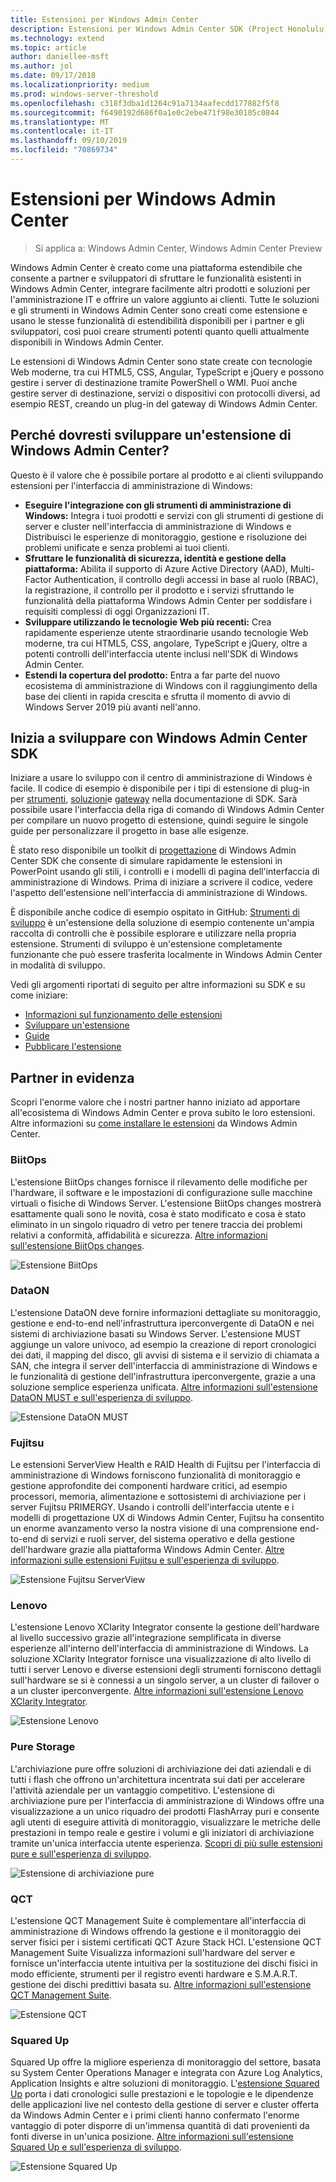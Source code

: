 ```yaml
---
title: Estensioni per Windows Admin Center
description: Estensioni per Windows Admin Center SDK (Project Honolulu)
ms.technology: extend
ms.topic: article
author: daniellee-msft
ms.author: jol
ms.date: 09/17/2018
ms.localizationpriority: medium
ms.prod: windows-server-threshold
ms.openlocfilehash: c318f3dba1d1264c91a7134aafecdd177882f5f8
ms.sourcegitcommit: f6490192d686f0a1e0c2ebe471f98e30105c0844
ms.translationtype: MT
ms.contentlocale: it-IT
ms.lasthandoff: 09/10/2019
ms.locfileid: "70869734"
---
```

# <a name="extensions-for-windows-admin-center"></a>Estensioni per Windows Admin Center

>Si applica a: Windows Admin Center, Windows Admin Center Preview

Windows Admin Center è creato come una piattaforma estendibile che consente a partner e sviluppatori di sfruttare le funzionalità esistenti in Windows Admin Center, integrare facilmente altri prodotti e soluzioni per l'amministrazione IT e offrire un valore aggiunto ai clienti. Tutte le soluzioni e gli strumenti in Windows Admin Center sono creati come estensione e usano le stesse funzionalità di estendibilità disponibili per i partner e gli sviluppatori, così puoi creare strumenti potenti quanto quelli attualmente disponibili in Windows Admin Center.

Le estensioni di Windows Admin Center sono state create con tecnologie Web moderne, tra cui HTML5, CSS, Angular, TypeScript e jQuery e possono gestire i server di destinazione tramite PowerShell o WMI. Puoi anche gestire server di destinazione, servizi o dispositivi con protocolli diversi, ad esempio REST, creando un plug-in del gateway di Windows Admin Center.

## <a name="why-you-should-consider-developing-an-extension-for-windows-admin-center"></a>Perché dovresti sviluppare un'estensione di Windows Admin Center?

Questo è il valore che è possibile portare al prodotto e ai clienti sviluppando estensioni per l'interfaccia di amministrazione di Windows:

- **Eseguire l'integrazione con gli strumenti di amministrazione di Windows:** Integra i tuoi prodotti e servizi con gli strumenti di gestione di server e cluster nell'interfaccia di amministrazione di Windows e Distribuisci le esperienze di monitoraggio, gestione e risoluzione dei problemi unificate e senza problemi ai tuoi clienti.
- **Sfruttare le funzionalità di sicurezza, identità e gestione della piattaforma:** Abilita il supporto di Azure Active Directory (AAD), Multi-Factor Authentication, il controllo degli accessi in base al ruolo (RBAC), la registrazione, il controllo per il prodotto e i servizi sfruttando le funzionalità della piattaforma Windows Admin Center per soddisfare i requisiti complessi di oggi Organizzazioni IT.
- **Sviluppare utilizzando le tecnologie Web più recenti:** Crea rapidamente esperienze utente straordinarie usando tecnologie Web moderne, tra cui HTML5, CSS, angolare, TypeScript e jQuery, oltre a potenti controlli dell'interfaccia utente inclusi nell'SDK di Windows Admin Center.
- **Estendi la copertura del prodotto:** Entra a far parte del nuovo ecosistema di amministrazione di Windows con il raggiungimento della base dei clienti in rapida crescita e sfrutta il momento di avvio di Windows Server 2019 più avanti nell'anno.

## <a name="start-developing-with-the-windows-admin-center-sdk"></a>Inizia a sviluppare con Windows Admin Center SDK

Iniziare a usare lo sviluppo con il centro di amministrazione di Windows è facile.  Il codice di esempio è disponibile per i tipi di estensione di plug-in per [strumenti](develop-tool.md), [soluzioni](develop-solution.md)e [gateway](develop-gateway-plugin.md) nella documentazione di SDK. Sarà possibile usare l'interfaccia della riga di comando di Windows Admin Center per compilare un nuovo progetto di estensione, quindi seguire le singole guide per personalizzare il progetto in base alle esigenze.

È stato reso disponibile un toolkit di [progettazione](https://github.com/Microsoft/windows-admin-center-sdk/blob/master/WindowsAdminCenterDesignToolkit.zip) di Windows Admin Center SDK che consente di simulare rapidamente le estensioni in PowerPoint usando gli stili, i controlli e i modelli di pagina dell'interfaccia di amministrazione di Windows. Prima di iniziare a scrivere il codice, vedere l'aspetto dell'estensione nell'interfaccia di amministrazione di Windows.

È disponibile anche codice di esempio ospitato in GitHub: [Strumenti di sviluppo](https://aka.ms/wacsdk) è un'estensione della soluzione di esempio contenente un'ampia raccolta di controlli che è possibile esplorare e utilizzare nella propria estensione. Strumenti di sviluppo è un'estensione completamente funzionante che può essere trasferita localmente in Windows Admin Center in modalità di sviluppo.

Vedi gli argomenti riportati di seguito per altre informazioni su SDK e su come iniziare:

- [Informazioni sul funzionamento delle estensioni](understand-extensions.md)
- [Sviluppare un'estensione](developing-extensions.md)
- [Guide](guides.md)
- [Pubblicare l'estensione](publish-extensions.md)

## <a name="partner-spotlight"></a>Partner in evidenza

Scopri l'enorme valore che i nostri partner hanno iniziato ad apportare all'ecosistema di Windows Admin Center e prova subito le loro estensioni. Altre informazioni su [come installare le estensioni](../configure/using-extensions.md) da Windows Admin Center.

### <a name="biitops"></a>BiitOps
L'estensione BiitOps changes fornisce il rilevamento delle modifiche per l'hardware, il software e le impostazioni di configurazione sulle macchine virtuali o fisiche di Windows Server. L'estensione BiitOps changes mostrerà esattamente quali sono le novità, cosa è stato modificato e cosa è stato eliminato in un singolo riquadro di vetro per tenere traccia dei problemi relativi a conformità, affidabilità e sicurezza. [Altre informazioni sull'estensione BiitOps changes](case-studies/biitops.md).

![Estensione BiitOps](../media/extensibility-overview/biitops-1.png)

### <a name="dataon"></a>DataON

L'estensione DataON deve fornire informazioni dettagliate su monitoraggio, gestione e end-to-end nell'infrastruttura iperconvergente di DataON e nei sistemi di archiviazione basati su Windows Server. L'estensione MUST aggiunge un valore univoco, ad esempio la creazione di report cronologici dei dati, il mapping del disco, gli avvisi di sistema e il servizio di chiamata a SAN, che integra il server dell'interfaccia di amministrazione di Windows e le funzionalità di gestione dell'infrastruttura iperconvergente, grazie a una soluzione semplice esperienza unificata. [Altre informazioni sull'estensione DataON MUST e sull'esperienza di sviluppo](case-studies/dataon.md).

![Estensione DataON MUST](../media/extensibility-overview/dataon-must-extension.png)

### <a name="fujitsu"></a>Fujitsu

Le estensioni ServerView Health e RAID Health di Fujitsu per l'interfaccia di amministrazione di Windows forniscono funzionalità di monitoraggio e gestione approfondite dei componenti hardware critici, ad esempio processori, memoria, alimentazione e sottosistemi di archiviazione per i server Fujitsu PRIMERGY. Usando i controlli dell'interfaccia utente e i modelli di progettazione UX di Windows Admin Center, Fujitsu ha consentito un enorme avanzamento verso la nostra visione di una comprensione end-to-end di servizi e ruoli server, del sistema operativo e della gestione dell'hardware grazie alla piattaforma Windows Admin Center. [Altre informazioni sulle estensioni Fujitsu e sull'esperienza di sviluppo](case-studies/fujitsu.md).

![Estensione Fujitsu ServerView](../media/extensibility-overview/fujitsu-serverview-extension.png)

### <a name="lenovo"></a>Lenovo

L'estensione Lenovo XClarity Integrator consente la gestione dell'hardware al livello successivo grazie all'integrazione semplificata in diverse esperienze all'interno dell'interfaccia di amministrazione di Windows. La soluzione XClarity Integrator fornisce una visualizzazione di alto livello di tutti i server Lenovo e diverse estensioni degli strumenti forniscono dettagli sull'hardware se si è connessi a un singolo server, a un cluster di failover o a un cluster iperconvergente. [Altre informazioni sull'estensione Lenovo XClarity Integrator](case-studies/lenovo.md).

![Estensione Lenovo](../media/extensibility-overview/lenovo-extension.png)

### <a name="pure-storage"></a>Pure Storage

L'archiviazione pure offre soluzioni di archiviazione dei dati aziendali e di tutti i flash che offrono un'architettura incentrata sui dati per accelerare l'attività aziendale per un vantaggio competitivo. L'estensione di archiviazione pure per l'interfaccia di amministrazione di Windows offre una visualizzazione a un unico riquadro dei prodotti FlashArray puri e consente agli utenti di eseguire attività di monitoraggio, visualizzare le metriche delle prestazioni in tempo reale e gestire i volumi e gli iniziatori di archiviazione tramite un'unica interfaccia utente esperienza. [Scopri di più sulle estensioni pure e sull'esperienza di sviluppo](case-studies/purestorage.md).

![Estensione di archiviazione pure](../media/extensibility-overview/purestorage-extension.png)

### <a name="qct"></a>QCT

L'estensione QCT Management Suite è complementare all'interfaccia di amministrazione di Windows offrendo la gestione e il monitoraggio dei server fisici per i sistemi certificati QCT Azure Stack HCI. L'estensione QCT Management Suite Visualizza informazioni sull'hardware del server e fornisce un'interfaccia utente intuitiva per la sostituzione dei dischi fisici in modo efficiente, strumenti per il registro eventi hardware e S.M.A.R.T. gestione dei dischi predittivi basata su. [Altre informazioni sull'estensione QCT Management Suite](case-studies/qct.md).

![Estensione QCT](../media/extensibility-overview/qct-extension.png)

### <a name="squared-up"></a>Squared Up

Squared Up offre la migliore esperienza di monitoraggio del settore, basata su System Center Operations Manager e integrata con Azure Log Analytics, Application Insights e altre soluzioni di monitoraggio. L'[estensione Squared Up](https://squaredup.com/product/honolulu/windows-admin-center-extension/?utm_source=microsoft-docs&utm_medium=public-relations&utm_campaign=honolulu) porta i dati cronologici sulle prestazioni e le topologie e le dipendenze delle applicazioni live nel contesto della gestione di server e cluster offerta da Windows Admin Center e i primi clienti hanno confermato l'enorme vantaggio di poter disporre di un'immensa quantità di dati provenienti da fonti diverse in un'unica posizione. [Altre informazioni sull'estensione Squared Up e sull'esperienza di sviluppo](case-studies/squared-up.md).

![Estensione Squared Up](../media/extensibility-overview/squaredup-extension.png)
